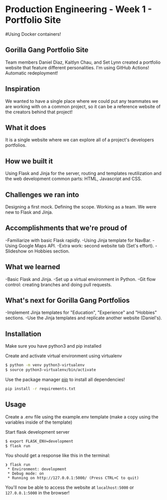 
# Production Engineering - Week 1 - Portfolio Site
#Using Docker containers!
## Gorilla Gang Portfolio Site

Team members Daniel Diaz, Kaitlyn Chau, and Set Lynn created a portfolio website that feature different personalities.
I'm using GitHub Actions!
Automatic redeployment!

## Inspiration
We wanted to have a single place where we could put any teammates we are working with on a common project, so it can be a reference website of the creators behind that project!

## What it does
It is a single website where we can explore all of a project's developers portfolios.

## How we built it
Using Flask and Jinja for the server, routing and templates reutilization and the web development common parts: HTML, Javascript and CSS.

## Challenges we ran into
Designing a first mock.
Defining the scope.
Working as a team.
We were new to Flask and Jinja.

## Accomplishments that we're proud of
-Familiarize with basic Flask rapidly.
-Using Jinja template for NavBar.
-Using Google Maps API.
-Extra work: second website tab (Set's effort).
-Slideshow on Hobbies section.

## What we learned
-Basic Flask and Jinja.
-Set up a virtual environment in Python.
-Git flow control: creating branches and doing pull requests.

## What's next for Gorilla Gang Portfolios
-Implement Jinja templates for "Education", "Experience" and "Hobbies" sections.
-Use the Jinja templates and replicate another website (Daniel's).


## Installation

Make sure you have python3 and pip installed

Create and activate virtual environment using virtualenv
```bash
$ python -m venv python3-virtualenv
$ source python3-virtualenv/bin/activate
```

Use the package manager [pip](https://pip.pypa.io/en/stable/) to install all dependencies!

```bash
pip install -r requirements.txt
```

## Usage

Create a .env file using the example.env template (make a copy using the variables inside of the template)

Start flask development server
```bash
$ export FLASK_ENV=development
$ flask run
```

You should get a response like this in the terminal:
```
❯ flask run
 * Environment: development
 * Debug mode: on
 * Running on http://127.0.0.1:5000/ (Press CTRL+C to quit)
```

You'll now be able to access the website at `localhost:5000` or `127.0.0.1:5000` in the browser!
